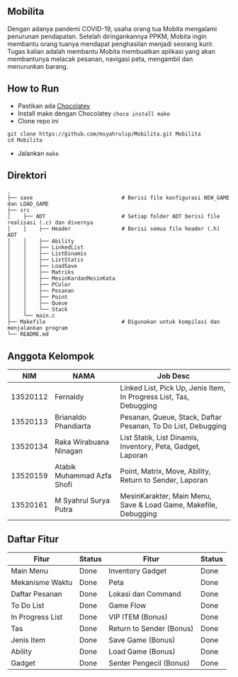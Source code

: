 ## Mobilita
Dengan adanya pandemi COVID-19, usaha orang tua Mobita mengalami penurunan
pendapatan. Setelah diringankannya PPKM, Mobita ingin membantu orang tuanya
mendapat penghasilan menjadi seorang kurir. Tugas kalian adalah membantu Mobita
membuatkan aplikasi yang akan membantunya melacak pesanan, navigasi peta, mengambil
dan menurunkan barang.

## How to Run
- Pastikan ada [Chocolatey](https://chocolatey.org/install)
- Install make dengan Chocolatey `choco install make`
- Clone repo ini
```
git clone https://github.com/msyahrulsp/Mobilita.git Mobilita
cd Mobilita
```
- Jalankan `make`

## Direktori

    .
    ├── save                            # Berisi file konfigurasi NEW_GAME dan LOAD_GAME
    ├── src                          
    │    ├── ADT                        # Setiap folder ADT berisi file realisasi (.c) dan divernya 
    │    │    ├── Header                # Berisi semua file header (.h) ADT
    │    │    ├── Ability
    │    │    ├── LinkedList
    │    │    ├── ListDinamis
    │    │    ├── ListStatis
    │    │    ├── LoadSave
    │    │    ├── Matriks
    │    │    ├── MesinKardanMesinKata
    │    │    ├── PColor
    │    │    ├── Pesanan
    │    │    ├── Point
    │    │    ├── Queue
    │    │    └── Stack
    │    └── main.c                      
    ├── Makefile                        # Digunakan untuk kompilasi dan menjalankan program
    └── README.md

## Anggota Kelompok
| NIM      | NAMA                        | Job Desc                                                             |
|----------|-----------------------------|----------------------------------------------------------------------|
| 13520112 | Fernaldy                    | Linked List, Pick Up, Jenis Item, In Progress List, Tas, Debugging   |
| 13520113 | Brianaldo Phandiarta        | Pesanan, Queue, Stack, Daftar Pesanan, To Do List, Debugging         |
| 13520134 | Raka Wirabuana Ninagan      | List Statik, List Dinamis, Inventory, Peta, Gadget, Laporan          |
| 13520159 | Atabik Muhammad Azfa Shofi  | Point, Matrix, Move, Ability, Return to Sender, Laporan              |
| 13520161 | M Syahrul Surya Putra       | MesinKarakter, Main Menu, Save & Load Game, Makefile, Debugging      |

## Daftar Fitur
| Fitur                     | Status    | Fitur                     | Status    |
|---------------------------|-----------|---------------------------|-----------| 
| Main Menu                 | Done      | Inventory Gadget          | Done      |
| Mekanisme Waktu           | Done      | Peta                      | Done      |
| Daftar Pesanan            | Done      | Lokasi dan Command        | Done      |
| To Do List                | Done      | Game Flow                 | Done      |
| In Progress List          | Done      | VIP ITEM (Bonus)          | Done      |
| Tas                       | Done      | Return to Sender (Bonus)  | Done      |
| Jenis Item                | Done      | Save Game (Bonus)         | Done      |
| Ability                   | Done      | Load Game (Bonus)         | Done      |
| Gadget                    | Done      | Senter Pengecil (Bonus)   | Done      |